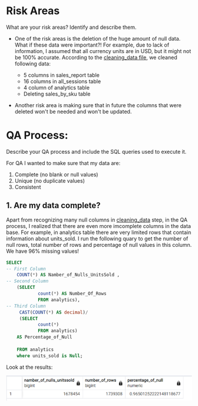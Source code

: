 # Risk Areas
What are your risk areas? Identify and describe them.
- One of the risk areas is the deletion of the huge amount of null data. What if these data were important?! For example, due to lack of information, I assumed that all currency units are in USD, but it might not be 100% accurate. According to the [cleaning_data file](/cleaning_data.md), we cleaned following data:
	- 5 columns in sales_report table
	- 16 columns in all_sessions table
	- 4 column of analytics table
	- Deleting sales_by_sku table

- Another risk area is making sure that in future the columns that were deleted won't be needed and won't be updated.


# QA Process:
Describe your QA process and include the SQL queries used to execute it.

For QA I wanted to make sure that my data are:
1. Complete (no blank or null values)
2. Unique (no duplicate values)
3. Consistent

## 1. Are my data complete?
Apart from recognizing many null columns in [cleaning_data](/cleaning_data.md) step, in the QA process, I realized that there are even more imcomplete columns in the data base. For example, in analytics table there are very limited rows that contain information about units_sold. I run the following quary to get the number of null rows, total number of rows and percentage of null values in this column. We have 96% missing values! 

``` SQL
SELECT 
-- First Column
	COUNT(*) AS Namber_of_Nulls_UnitsSold ,
-- Second Column
	(SELECT
	 		count(*) AS Number_Of_Rows
	 		FROM analytics),
-- Third Column
	 CAST(COUNT(*) AS decimal)/
	 (SELECT
	 		count(*)
	 		FROM analytics) 
	AS Percentage_of_Null 
	
	FROM analytics
	where units_sold is Null;
```
Look at the results:

![Units_sold column information](/data/Units_sold_column.png)



